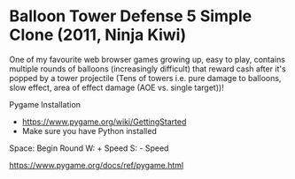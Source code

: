 # Balloon Tower Defense 5 Simple Clone (2011, Ninja Kiwi)

One of my favourite web browser games growing up, easy to play, contains multiple rounds of balloons (increasingly difficult) that reward cash after it's popped by a tower projectile (Tens of towers i.e. pure damage to balloons, slow effect, area of effect damage (AOE vs. single target))! 

Pygame Installation
- https://www.pygame.org/wiki/GettingStarted
- Make sure you have Python installed

Space: Begin Round
W: + Speed
S: - Speed

https://www.pygame.org/docs/ref/pygame.html

